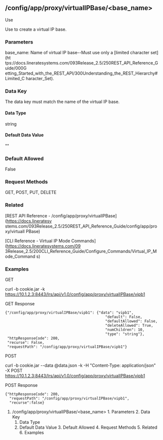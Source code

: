 ## /config/app/proxy/virtualIPBase/<base_name>

Use

Use to create a virtual IP base.

### Parameters

base_name: Name of virtual IP base--Must use only a [limited character set](ht
tps://docs.lineratesystems.com/093Release_2.5/250REST_API_Reference_Guide/000G
etting_Started_with_the_REST_API/300Understanding_the_REST_Hierarchy#Limited_C
haracter_Set).

### Data Key

The data key must match the name of the virtual IP base.

#### Data Type

string

#### Default Data Value

""

### Default Allowed

False

### Request Methods

GET, POST, PUT, DELETE

### Related

[REST API Reference - /config/app/proxy/virtualIPBase](https://docs.lineratesy
stems.com/093Release_2.5/250REST_API_Reference_Guide/config/app/proxy/virtualI
PBase)

[CLI Reference - Virtual IP Mode Commands](https://docs.lineratesystems.com/09
3Release_2.5/200CLI_Reference_Guide/Configure_Commands/Virtual_IP_Mode_Command
s)

### Examples

GET

curl -b cookie.jar -k
https://10.1.2.3:8443/lrs/api/v1.0/config/app/proxy/virtualIPBase/vipb1

GET Response

    
    {"/config/app/proxy/virtualIPBase/vipb1": {"data": "vipb1",
                                                  "default": False,
                                                  "defaultAllowed": False,
                                                  "deleteAllowed": True,
                                                  "numChildren": 10,
                                                  "type": "string"},
     "httpResponseCode": 200,
     "recurse": False,
     "requestPath": "/config/app/proxy/virtualIPBase/vipb1"}
    

POST

curl -b cookie.jar --data @data.json -k -H "Content-Type: application/json" -X
POST https://10.1.2.3:8443/lrs/api/v1.0/config/app/proxy/virtualIPBase/vipb1

POST Response

    
    {"httpResponseCode": 200,
      "requestPath": "/config/app/proxy/virtualIPBase/vipb1",
      "recurse":false}

  1. /config/app/proxy/virtualIPBase/<base_name>
    1. Parameters
    2. Data Key
      1. Data Type
      2. Default Data Value
    3. Default Allowed
    4. Request Methods
    5. Related
    6. Examples


